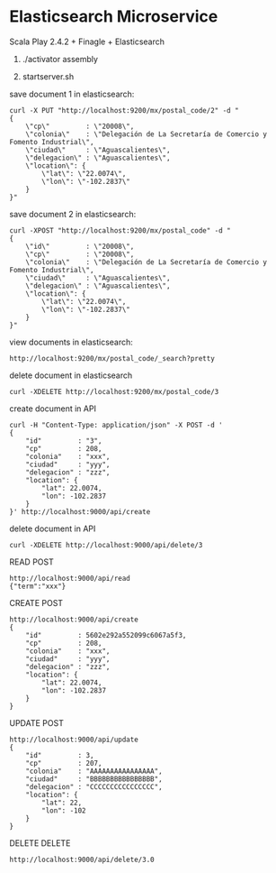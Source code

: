 Elasticsearch Microservice
=================================

Scala Play 2.4.2 + Finagle +  Elasticsearch 


1) ./activator assembly


2) startserver.sh

save document 1 in elasticsearch:

```
curl -X PUT "http://localhost:9200/mx/postal_code/2" -d "
{
    \"cp\"         : \"20008\",
    \"colonia\"    : \"Delegación de La Secretaría de Comercio y Fomento Industrial\",
    \"ciudad\"     : \"Aguascalientes\",
    \"delegacion\" : \"Aguascalientes\",
    \"location\": {
        \"lat\": \"22.0074\",
        \"lon\": \"-102.2837\"
    }
}"
```

save document 2 in elasticsearch:

```
curl -XPOST "http://localhost:9200/mx/postal_code" -d "
{
	\"id\"         : \"20008\",
    \"cp\"         : \"20008\",
    \"colonia\"    : \"Delegación de La Secretaría de Comercio y Fomento Industrial\",
    \"ciudad\"     : \"Aguascalientes\",
    \"delegacion\" : \"Aguascalientes\",
    \"location\": {
        \"lat\": \"22.0074\",
        \"lon\": \"-102.2837\"
    }
}"
```

view documents in elasticsearch:

```
http://localhost:9200/mx/postal_code/_search?pretty
```

delete document in elasticsearch

```
curl -XDELETE http://localhost:9200/mx/postal_code/3
```

create document in API

```
curl -H "Content-Type: application/json" -X POST -d '
{
    "id"         : "3",
    "cp"         : 208,
    "colonia"    : "xxx",
    "ciudad"     : "yyy",
    "delegacion" : "zzz",
    "location": {
        "lat": 22.0074,
        "lon": -102.2837
    }
}' http://localhost:9000/api/create
```

delete document in API

```
curl -XDELETE http://localhost:9000/api/delete/3
```

READ
POST
```
http://localhost:9000/api/read
{"term":"xxx"}
```

CREATE
POST
```
http://localhost:9000/api/create
{
    "id"         : 5602e292a552099c6067a5f3,
    "cp"         : 208,
    "colonia"    : "xxx",
    "ciudad"     : "yyy",
    "delegacion" : "zzz",
    "location": {
        "lat": 22.0074,
        "lon": -102.2837
    }
}
```


UPDATE
POST
```
http://localhost:9000/api/update
{
    "id"         : 3,
    "cp"         : 207,
    "colonia"    : "AAAAAAAAAAAAAAAA",
    "ciudad"     : "BBBBBBBBBBBBBBBB",
    "delegacion" : "CCCCCCCCCCCCCCCC",
    "location": {
        "lat": 22,
        "lon": -102
    }
}
```

DELETE
DELETE
```
http://localhost:9000/api/delete/3.0
```